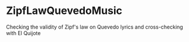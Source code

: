 # ZipfLawQuevedoMusic
Checking the validity of Zipf's law on Quevedo lyrics and cross-checking with El Quijote
